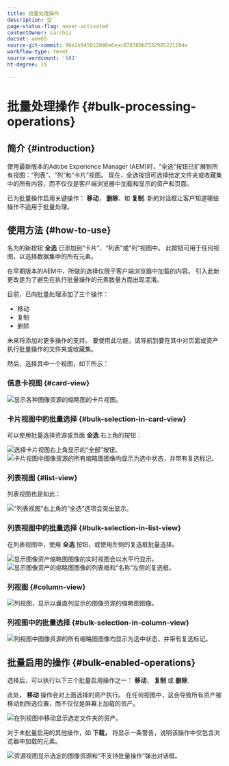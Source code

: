 ```yaml
---
title: 批量处理操作
description: 空
page-status-flag: never-activated
contentOwner: sarchiz
docset: aem65
source-git-commit: 96e2e945012046e6eac878389b7332985221204e
workflow-type: tm+mt
source-wordcount: '503'
ht-degree: 1%

---
```



# 批量处理操作 {#bulk-processing-operations}

## 简介 {#introduction}

使用最新版本的Adobe Experience Manager (AEM)时，“全选”按钮已扩展到所有视图：“列表”、“列”和“卡片”视图。 现在，全选按钮可选择给定文件夹或收藏集中的所有内容，而不仅仅是客户端浏览器中加载和显示的资产和页面。

已为批量操作启用关键操作： **移动**， **删除**、和 **复制**. 新的对话框让客户知道哪些操作不适用于批量处理。

## 使用方法 {#how-to-use}

名为的新按钮 **全选** 已添加到“卡片”、“列表”或“列”视图中。 此按钮可用于任何视图，以选择数据集中的所有元素。

在早期版本的AEM中，所做的选择仅限于客户端浏览器中加载的内容。 引入此新更改是为了避免在执行批量操作的元素数量方面出现混淆。

目前，已向批量处理添加了三个操作：

* 移动
* 复制
* 删除

未来将添加对更多操作的支持。
要使用此功能，请导航到要在其中对页面或资产执行批量操作的文件夹或收藏集。

然后，选择其中一个视图，如下所示：

### 信息卡视图 {#card-view}

![显示各种图像资源的缩略图的卡片视图。](assets/unu.png)

### 卡片视图中的批量选择 {#bulk-selection-in-card-view}

可以使用批量选择资源或页面 **全选** 右上角的按钮：

![选择卡片视图右上角显示的“全部”按钮。](assets/doi.png) ![卡片视图中图像资源的所有缩略图图像均显示为选中状态，并带有复选标记。](assets/trei.png)

### 列表视图 {#list-view}

列表视图也是如此：

![“列表视图”右上角的“全选”选项会突出显示。](assets/patru_modified.png)

### 列表视图中的批量选择 {#bulk-selection-in-list-view}

在列表视图中，使用 **全选** 按钮，或使用左侧的复选框批量选择。

![显示图像资产缩略图图像的实时视图会以水平行显示。](assets/cinci.png) ![显示图像资产的缩略图图像的列表框和“名称”左侧的复选框。](assets/sase.png)

### 列视图 {#column-view}

![列视图，显示以垂直列显示的图像资源的缩略图图像。](assets/sapte.png)

### 列视图中的批量选择 {#bulk-selection-in-column-view}

![列视图中图像资源的所有缩略图图像均显示为选中状态，并带有复选标记。](assets/opt.png)

## 批量启用的操作 {#bulk-enabled-operations}

选择后，可以执行以下三个批量启用操作之一： **移动**， **复制** 或 **删除**.

此处， **移动** 操作会对上面选择的资产执行。 在任何视图中，这会导致所有资产被移动到所选位置，而不仅仅是屏幕上加载的资产。

![在列视图中移动显示选定文件夹的资产。](assets/noua.png)

对于未批量启用的其他操作，如 **下载，** 将显示一条警告，说明该操作中仅包含浏览器中加载的元素。

![资源视图显示选定的图像资源和“不支持批量操作”弹出对话框。](assets/zece.png)
